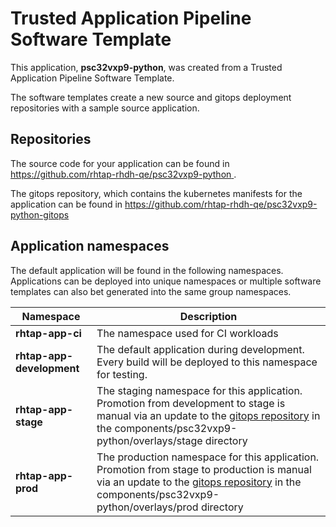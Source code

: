 # Trusted Application Pipeline Software Template

This application, **psc32vxp9-python**, was created from a Trusted Application Pipeline Software Template.

The software templates create a new source and gitops deployment repositories with a sample source application. 

## Repositories

The source code for your application can be found in [https://github.com/rhtap-rhdh-qe/psc32vxp9-python ](https://github.com/rhtap-rhdh-qe/psc32vxp9-python ).
 
The gitops repository, which contains the kubernetes manifests for the application can be found in 
[https://github.com/rhtap-rhdh-qe/psc32vxp9-python-gitops ](https://github.com/rhtap-rhdh-qe/psc32vxp9-python-gitops ) 

## Application namespaces 

The default application will be found in the following namespaces. Applications can be deployed into unique namespaces or multiple software templates can also bet generated into the same group namespaces.  

|  Namespace   |  Description   |  
| -------- | -------- |
| **rhtap-app-ci** | The namespace used for CI workloads |
| **rhtap-app-development** | The default application during development. Every build will be deployed to this namespace for testing. |
| **rhtap-app-stage** | The staging namespace for this application. Promotion from development to stage is manual via an update to the [gitops repository](https://github.com/rhtap-rhdh-qe/psc32vxp9-python-gitops ) in the components/psc32vxp9-python/overlays/stage directory |
| **rhtap-app-prod** | The production namespace for this application. Promotion from stage to production is manual via an update to the [gitops repository](https://github.com/rhtap-rhdh-qe/psc32vxp9-python-gitops ) in the components/psc32vxp9-python/overlays/prod directory |